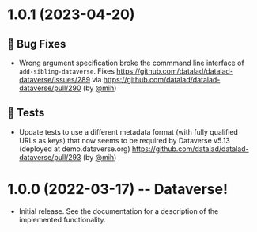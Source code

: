 # 1.0.1 (2023-04-20)

## 🐛 Bug Fixes

- Wrong argument specification broke the commmand line interface of
  `add-sibling-dataverse`.  Fixes
  https://github.com/datalad/datalad-dataverse/issues/289 via
  https://github.com/datalad/datalad-dataverse/pull/290 (by
  [@mih](https://github.com/mih))

## 🧪 Tests

- Update tests to use a different metadata format (with fully qualified URLs as
  keys) that now seems to be required by Dataverse v5.13 (deployed at
  demo.dataverse.org) https://github.com/datalad/datalad-dataverse/pull/293 (by
  [@mih](https://github.com/mih))

# 1.0.0 (2022-03-17) --  Dataverse!

- Initial release. See the documentation for a description of the implemented
  functionality.
